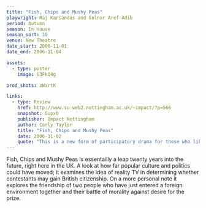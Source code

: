 ```yaml
---
title: "Fish, Chips and Mushy Peas"
playwright: Raj Karsandas and Golnar Aref-Adib
period: Autumn
season: In House
season_sort: 30
venue: New Theatre
date_start: 2006-11-01
date_end: 2006-11-04

assets:
  - type: poster
    image: G3FkQ4g

prod_shots: zWxrtK

links:
  - type: Review
    href: http://www.su-web2.nottingham.ac.uk/~impact/?p=566
    snapshot: SupxO
    publisher: Impact Nottingham
    author: Carly Taylor
    title: "Fish, Chips and Mushy Peas"
    date: 2006-11-02
    quote: "This is a new form of participatory drama for those who like theatre, and for those who don’t like theatre, it is an engaging example of Big Brother at its most terrible."
---
```


Fish, Chips and Mushy Peas is essentailly a leap twenty years into the future, right here in the UK. A look at how far popular culture and politics could have moved; it examines the idea of reality TV in determining whether contestants may gain British citizenship. On a more personal note it explores the friendship of two people who have just entered a foreign environment together and their battle of morality against desire for the prize.
